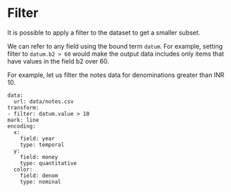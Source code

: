 # Filter

It is possible to apply a filter to the dataset to get a smaller subset. 

We can refer to any field using the bound term `datum`. For example, setting filter to `datum.b2 > 60` would make the output data includes only items that have values in the field b2 over 60.

For example, let us filter the notes data for denominations greater than INR 10.

```vis
data:
  url: data/notes.csv 
transform:
- filter: datum.value > 10
mark: line 
encoding: 
  x: 
    field: year
    type: temporal
  y: 
    field: money
    type: quantitative
  color:
    field: denom
    type: nominal 
```
